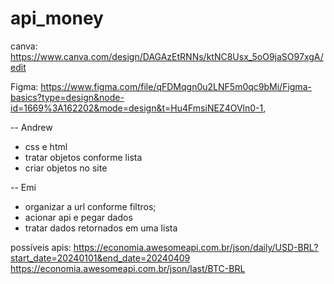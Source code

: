 # api_money
canva:
https://www.canva.com/design/DAGAzEtRNNs/ktNC8Usx_5oO9jaSO97xgA/edit

Figma:
https://www.figma.com/file/qFDMqgn0u2LNF5m0qc9bMi/Figma-basics?type=design&node-id=1669%3A162202&mode=design&t=Hu4FmsiNEZ4OVln0-1,

-- Andrew
 - css e html
 - tratar objetos conforme lista
 - criar objetos no site

-- Emi
 - organizar a url conforme filtros;
 - acionar api e pegar dados
 - tratar dados retornados em uma lista

possíveis apis:
https://economia.awesomeapi.com.br/json/daily/USD-BRL?start_date=20240101&end_date=20240409
https://economia.awesomeapi.com.br/json/last/BTC-BRL
